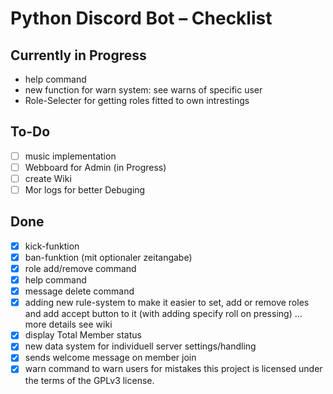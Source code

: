 # Python Discord Bot – Checklist

## Currently in Progress

- help command
- new function for warn system: see warns of specific user
- Role-Selecter for getting roles fitted to own intrestings

## To-Do

- [ ] music implementation
- [ ] Webboard for Admin (in Progress)
- [ ] create Wiki
- [ ] Mor logs for better Debuging

## Done

- [x] kick-funktion
- [x] ban-funktion (mit optionaler zeitangabe)
- [x] role add/remove command
- [x] help command
- [x] message delete command
- [x] adding new rule-system to make it easier to set, add or remove roles and add accept button to it (with adding specify roll on pressing) ... more details see wiki
- [x] display Total Member status
- [x] new data system for individuell server settings/handling
- [x] sends welcome message on member join
- [x] warn command to warn users for mistakes
this project is licensed under the terms of the GPLv3 license.
